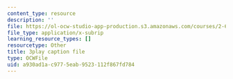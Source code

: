 ```yaml
---
content_type: resource
description: ''
file: https://ol-ocw-studio-app-production.s3.amazonaws.com/courses/2-627-fundamentals-of-photovoltaics-fall-2013/a930ad1ac9775eab9523112f867fd784_vN5Yn-niTXE.vtt
file_type: application/x-subrip
learning_resource_types: []
resourcetype: Other
title: 3play caption file
type: OCWFile
uid: a930ad1a-c977-5eab-9523-112f867fd784
---
```

